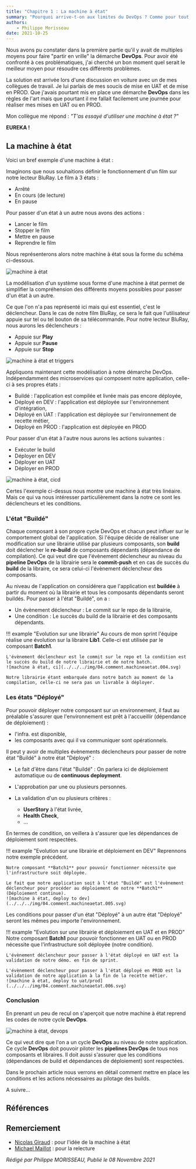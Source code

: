 ```yaml
---
title: "Chapitre 1 : La machine à état"
summary: "Pourquoi arrive-t-on aux limites du DevOps ? Comme pour tout, le temps fait son œuvre. La démarche DevOps n'y échappe pas. Vous pouvez avoir la démarche très aboutie, au bout de plusieurs mois ou plusieurs années, celle-ci aura naturellement du plomb dans l'aile."
authors:
    - Philippe Morisseau
date: 2021-10-25
---
```


Nous avons pu constater dans la première partie qu'il y avait de multiples moyens pour faire "partir en vrille" la démarche **DevOps**.
Pour avoir été confronté à ces problématiques, j'ai cherché un bon moment quel serait le meilleur moyen pour résoudre ces différents problèmes. 

La solution est arrivée lors d'une discussion en voiture avec un de mes collègues de travail. Je lui parlais de mes soucis de mise en UAT et de mise en PROD. Que j'avais pourtant mis en place une démarche **DevOps** dans les règles de l'art mais que pourtant il me fallait facilement une journée pour réaliser mes mises en UAT ou en PROD. 

Mon collègue me répond : *"T'as essayé d'utiliser une machine à état ?"*

**EUREKA !**

## La machine à état

Voici un bref exemple d'une machine à état :

Imaginons que nous souhaitions définir le fonctionnement d'un film sur notre lecteur BluRay. 
Le film à 3 états :

- Arrêté
- En cours (de lecture)
- En pause
  
Pour passer d'un état à un autre nous avons des actions :

- Lancer le film
- Stopper le film
- Mettre en pause
- Reprendre le film

Nous représenterons alors notre machine à état sous la forme du schéma ci-dessous.

![machine à état](../../../img/04.comment.machineaetat.001.svg)

La modélisation d'un système sous forme d'une machine à état permet de simplifier la compréhension des différents moyens possibles pour passer d'un état à un autre.

Ce que l'on n'a pas représenté ici mais qui est essentiel, c'est le déclencheur. Dans le cas de notre film BluRay, ce sera le fait que l'utilisateur appuie sur tel ou tel bouton de sa télécommande. 
Pour notre lecteur BluRay, nous aurons les déclencheurs :

- Appuie sur **Play**
- Appuie sur **Pause**
- Appuie sur **Stop**

![machine à état et triggers](../../../img/04.comment.machineaetat.002.svg)


Appliquons maintenant cette modélisation à notre démarche DevOps.
Indépendamment des microservices qui composent notre application, celle-ci à ses propres états :

- Buildé : l'application est compilée et livrée mais pas encore déployée,
- Déployé en DEV : l'application est déployée sur l'environnement d'intégration,
- Déployé en UAT : l'application est déployée sur l'environnement de recette métier,
- Déployé en PROD : l'application est déployée en PROD

Pour passer d'un état à l'autre nous aurons les actions suivantes :

- Exécuter le build
- Déployer en DEV
- Déployer en UAT
- Déployer en PROD

![machine à état, cicd](../../../img/04.comment.machineaetat.003.svg)

Certes l'exemple ci-dessus nous montre une machine à état très linéaire. Mais ce qui va nous intéresser particulièrement dans la notre ce sont les déclencheurs et les conditions.

### L'état "Buildé"

Chaque composant à son propre cycle DevOps et chacun peut influer sur le comportement global de l'application. Si l'équipe décide de réaliser une modification sur une librairie utilisé par plusieurs composants, son **build** doit déclencher le **re-build** de composants dépendants (dépendance de compilation).
Ce qui veut dire que l'évènement déclencheur au niveau du **pipeline DevOps** de la librairie sera le **commit-push** et en cas de succès du **build** de la libraire, ce sera celui-ci l'évènement déclencheur des composants.

Au niveau de l'application on considérera que l'application est **buildée** à partir du moment où la librairie et tous les composants dépendants seront buildés. Pour passer à l'état "Buildé", on a :

- Un évènement déclencheur : Le commit sur le repo de la librairie,
- Une condition : Le succès du build de la librairie et des composants dépendants.

!!! example "Evolution sur une librairie"
    Au cours de mon sprint l'équipe réalise une évolution sur la libraire **Lib1**. Celle-ci est utilisée par le composant **Batch1**. 

    L'évènement déclencheur est le commit sur le repo et la condition est le succès du build de notre librairie et de notre batch.
    ![machine à état, ci](../../../img/04.comment.machineaetat.004.svg)

    Notre librairie étant embarquée dans notre batch au moment de la compilation, celle-ci ne sera pas un livrable à déployer.

### Les états "Déployé"

Pour pouvoir déployer notre composant sur un environnement, il faut au préalable s'assurer que l'environnement est prêt à l'accueillir (dépendance de déploiement) :

- l'infra. est disponible, 
- les composants avec qui il va communiquer sont opérationnels.

Il peut y avoir de multiples évènements déclencheurs pour passer de notre état "Buildé" à notre état "Déployé" :

- Le fait d'être dans l'état "Buildé" : On parlera ici de déploiement automatique ou de **continuous deployment**.
- L'approbation par une ou plusieurs personnes.
- La validation d'un ou plusieurs critères :
  
    * **UserStory** à l'état livrée,
    * **Health Check**,
    * ...

En termes de condition, on veillera à s'assurer que les dépendances de déploiement sont respectées.

!!! example "Evolution sur une librairie et déploiement en DEV"
    Reprennons notre exemple précédent. 
    
    Notre composant **Batch1** pour pouvoir fonctionner nécessite que l'infrastructure soit déployée.

    Le fait que notre application soit à l'état "Buildé" est l'évènement déclencheur pour procéder au déploiement de notre **Batch1** (Déploiement continue).
    ![machine à état, deploy to dev](../../../img/04.comment.machineaetat.005.svg)

Les conditions pour passer d'un état "Déployé" à un autre état "Déployé" seront les mêmes peu importe l'environnement.

!!! example "Evolution sur une librairie et déploiement en UAT et en PROD"
    Notre composant **Batch1** pour pouvoir fonctionner en UAT ou en PROD nécessite que l'infrastructure soit déployée (notre condition).

    L'évènement déclencheur pour passer à l'état déployé en UAT est la validation de notre démo. en fin de sprint.

    L'évènement déclencheur pour passer à l'état déployé en PROD est la validation de notre application à la fin de la recette métier.
    ![machine à état, deploy to uat/prod](../../../img/04.comment.machineaetat.006.svg)

### Conclusion

En prenant un peu de recul on s'aperçoit que notre machine à état reprend les codes de notre cycle **DevOps**.

![machine à état, devops](../../../img/04.comment.machineaetat.007.svg)

Ce qui veut dire que l'on a un cycle **DevOps** au niveau de notre application. Ce cycle **DevOps** doit pouvoir piloter les **pipelines DevOps** de tous nos composants et libraires. Il doit aussi s'assurer que les conditions (dépendances de build et dépendances de déploiement) sont respectées.

Dans le prochain article nous verrons en détail comment mettre en place les conditions et les actions nécessaires au pilotage des builds.

A suivre...  

## Références


## Remerciement

- [Nicolas Giraud](https://www.linkedin.com/in/nicolas-giraud-17a44383/) : pour l'idée de la machine à état
- [Michael Maillot](https://twitter.com/michael_maillot) : pour la relecture

_Rédigé par Philippe MORISSEAU, Publié le 08 Novembre 2021_
